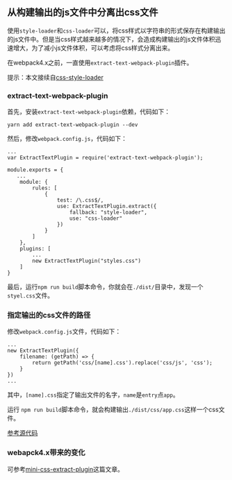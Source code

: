 ## 从构建输出的js文件中分离出css文件

使用`style-loader`和`css-loader`可以，将css样式以字符串的形式保存在构建输出的js文件中。但是当css样式越来越多的情况下，会造成构建输出的js文件体积迅速增大，为了减小js文件体积，可以考虑将css样式分离出来。

在webpack4.x之前，一直使用`extract-text-webpack-plugin`插件。

提示：本文接续自[css-style-loader](https://github.com/lvzhenbang/webpack-learning/tree/master/doc/first/css-style-loader.md)


### extract-text-webpack-plugin

首先，安装`extract-text-webpack-plugin`依赖，代码如下：

```
yarn add extract-text-webpack-plugin --dev
```

然后，修改`webpack.config.js`，代码如下：

```
...
var ExtractTextPlugin = require('extract-text-webpack-plugin');

module.exports = {
   ...
    module: {
        rules: [
            {
                test: /\.css$/,
                use: ExtractTextPlugin.extract({
                    fallback: "style-loader",
                    use: "css-loader"
                })
            }
        ]
    },
    plugins: [
        ...
        new ExtractTextPlugin("styles.css")
    ]
}
```

最后，运行`npm run build`脚本命令，你就会在`./dist/`目录中，发现一个`styel.css`文件。

### 指定输出的css文件的路径

修改`webpack.config.js`文件，代码如下：

```
...
new ExtractTextPlugin({
    filename: (getPath) => {
        return getPath('css/[name].css').replace('css/js', 'css');
    }
})
...
```

其中，`[name].css`指定了输出文件的名字，`name`是`entry`点`app`。


运行 `npm run build`脚本命令，就会构建输出`./dist/css/app.css`这样一个css文件。


[参考源代码](https://github.com/lvzhenbang/webpack-learning/tree/master/demo/example-2.3)


### webapck4.x带来的变化

可参考[mini-css-extract-plugin](https://github.com/lvzhenbang/webpack-learning/tree/master/doc/first/minicssextractplugin.md)这篇文章。